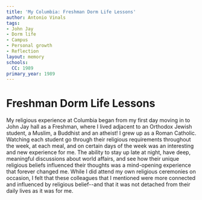 ```yaml
---
title: 'My Columbia: Freshman Dorm Life Lessons'
author: Antonio Vinals
tags:
- John Jay
- Dorm life
- Campus
- Personal growth
- Reflection
layout: memory
schools:
  CC: 1989
primary_year: 1989
---
```

# Freshman Dorm Life Lessons

My religious experience at Columbia began from my first day moving in to John Jay hall as a Freshman, where I lived adjacent to an Orthodox Jewish student, a Muslim, a Buddhist and an atheist!  I grew up as a Roman Catholic.  Watching each student go through their religious requirements throughout the week, at each meal, and on certain days of the week was an interesting and new experience for me.  The ability to stay up late at night, have deep, meaningful discussions about world affairs, and see how their unique religious beliefs influenced their thoughts was a mind-opening experience that forever changed me.  While I did attend my own religious ceremonies on occasion, I felt that these colleagues that I mentioned were more connected and influenced by religious belief--and that it was not detached from their daily lives as it was for me.
